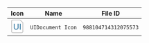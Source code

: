 | Icon | Name | File ID |
| ---  | ---  | ---     |
| ![](UIDocument%20Icon.png) | `UIDocument Icon` | `988104714312075573` |
